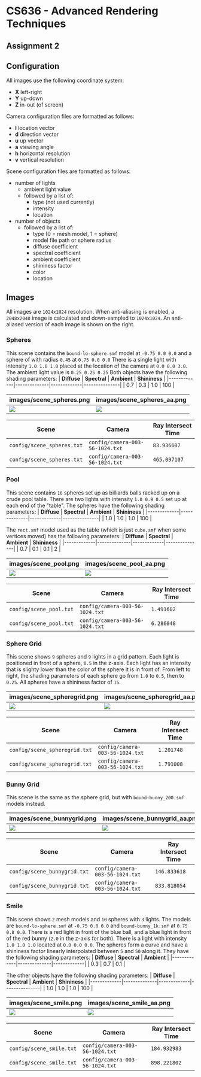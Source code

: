 # CS636 - Advanced Rendering Techniques
## Assignment 2

## Configuration
All images use the following coordinate system:
- **X** left-right
- **Y** up-down
- **Z** in-out (of screen)

Camera configuration files are formatted as follows:
- **l** location vector
- **d** direction vector
- **u** up vector
- **a** viewing angle
- **h** horizontal resolution
- **v** vertical resolution

Scene configuration files are formatted as follows:
- number of lights
    - ambient light value
    - followed by a list of:
        - type (not used currently)
        - intensity
        - location
- number of objects
    - followed by a list of:
        - type (0 = mesh model, 1 = sphere)
        - model file path or sphere radius
        - diffuse coefficient
        - spectral coefficient
        - ambient coefficient
        - shininess factor
        - color
        - location

## Images
All images are `1024x1024` resolution.
When anti-aliasing is enabled, a `2048x2048` image is calculated and down-sampled to `1024x1024`.
An anti-aliased version of each image is shown on the right.

### Spheres
This scene contains the `bound-lo-sphere.smf` model at `-0.75 0.0 0.0` and a sphere of with radius `0.45` at `0.75 0.0 0.0`
There is a single light with intensity `1.0 1.0 1.0` placed at the location of the camera at `0.0 0.0 3.0`.
The ambient light value is `0.25 0.25 0.25`
Both objects have the following shading parameters:
| **Diffuse** | **Spectral** | **Ambient** | **Shininess** |
|-------------|--------------|-------------|---------------|
|     0.7     |      0.3     |     1.0     |      100      |

images/scene_spheres.png | images/scene_spheres_aa.png
--- | ---
![](images/scene_spheres.png) | ![](images/scene_spheres_aa.png)

Scene | Camera | Ray Intersect Time
------ | ----- | ------------------
`config/scene_spheres.txt` | `config/camera-003-56-1024.txt` | `83.936607`
`config/scene_spheres.txt` | `config/camera-003-56-1024.txt` | `465.097107`

### Pool
This scene contains `16` spheres set up as billiards balls racked up on a crude pool table.
There are two lights with intensity `1.0 0.9 0.5` set up at each end of the "table".
The spheres have the following shading parameters:
| **Diffuse** | **Spectral** | **Ambient** | **Shininess** |
|-------------|--------------|-------------|---------------|
|     1.0     |      1.0     |     1.0     |      100      |

The `rect.smf` model used as the table (which is just `cube.smf` when some vertices moved) has the following parameters:
| **Diffuse** | **Spectral** | **Ambient** | **Shininess** |
|-------------|--------------|-------------|---------------|
|     0.7     |      0.1     |     0.1     |       2       |

images/scene_pool.png | images/scene_pool_aa.png
--- | ---
![](images/scene_pool.png) | ![](images/scene_pool_aa.png)

Scene | Camera | Ray Intersect Time
------ | ----- | ------------------
`config/scene_pool.txt` | `config/camera-003-56-1024.txt` | `1.491602`
`config/scene_pool.txt` | `config/camera-003-56-1024.txt` | `6.286048`

### Sphere Grid
This scene shows `9` spheres and `9` lights in a grid pattern.
Each light is positioned in front of a sphere, `0.5` in the z-axis.
Each light has an intensity that is slighty lower than the color of the sphere it is in front of.
From left to right, the shading parameters of each sphere go from `1.0` to `0.5`, then to `0.25`.
All spheres have a shininess factor of `15`.

images/scene_spheregrid.png | images/scene_spheregrid_aa.png
--- | ---
![](images/scene_spheregrid.png) | ![](images/scene_spheregrid_aa.png)

Scene | Camera | Ray Intersect Time
------ | ----- | ------------------
`config/scene_spheregrid.txt` | `config/camera-003-56-1024.txt` | `1.201748`
`config/scene_spheregrid.txt` | `config/camera-003-56-1024.txt` | `1.791008`

### Bunny Grid
This scene is the same as the sphere grid, but with `bound-bunny_200.smf` models instead.

images/scene_bunnygrid.png | images/scene_bunnygrid_aa.png
--- | ---
![](images/scene_bunnygrid.png) | ![](images/scene_bunnygrid_aa.png)

Scene | Camera | Ray Intersect Time
------ | ----- | ------------------
`config/scene_bunnygrid.txt` | `config/camera-003-56-1024.txt` | `146.833618`
`config/scene_bunnygrid.txt` | `config/camera-003-56-1024.txt` | `833.818054`

### Smile
This scene shows `2` mesh models and `10` spheres with `3` lights.
The models are `bound-lo-sphere.smf` at `-0.75 0.8 0.0` and `bound-bunny_1k.smf` at `0.75 0.8 0.0`.
There is a red light in front of the blue ball, and a blue light in front of the red bunny (`2.0` in the z-axis for both).
There is a light with intensity `1.0 1.0 1.0` located at `0.0 0.0 0.0`.
The spheres form a curve and have a shininess factor linearly interpolated between `5` and `50` along it.
They have the following shading parameters:
| **Diffuse** | **Spectral** | **Ambient** |
|-------------|--------------|-------------|
|     0.3     |      0.7     |     0.1     |

The other objects have the following shading parameters:
| **Diffuse** | **Spectral** | **Ambient** | **Shininess** |
|-------------|--------------|-------------|---------------|
|     1.0     |      1.0     |     1.0     |      100      |

images/scene_smile.png | images/scene_smile_aa.png
--- | ---
![](images/scene_smile.png) | ![](images/scene_smile_aa.png)

Scene | Camera | Ray Intersect Time
------ | ----- | ------------------
`config/scene_smile.txt` | `config/camera-003-56-1024.txt` | `184.932983`
`config/scene_smile.txt` | `config/camera-003-56-1024.txt` | `898.221802`